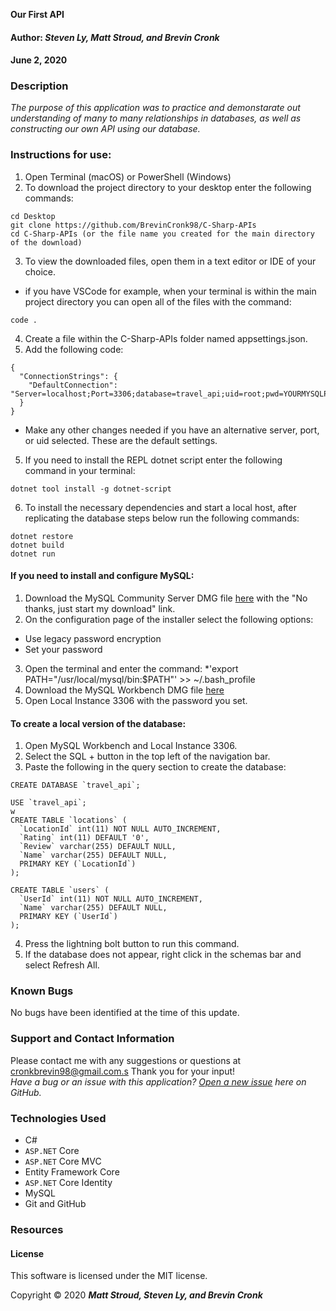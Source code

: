  **Our First API**

#### Author: **_Steven Ly, Matt Stroud, and Brevin Cronk_**
#### June 2, 2020

<!-- ![Site Screenshot](./HairSalon/wwwroot/img/readmescreenshot.jpg) -->

### Description

_The purpose of this application was to practice and demonstarate out understanding of many to many relationships in databases, as well as constructing our own API using our database._

### Instructions for use:

1. Open Terminal (macOS) or PowerShell (Windows)
2. To download the project directory to your desktop enter the following commands:
```
cd Desktop
git clone https://github.com/BrevinCronk98/C-Sharp-APIs
cd C-Sharp-APIs (or the file name you created for the main directory of the download)
```
3. To view the downloaded files, open them in a text editor or IDE of your choice.
* if you have VSCode for example, when your terminal is within the main project directory you can open all of the files with the command:
```
code .
```
4. Create a file within the C-Sharp-APIs folder named appsettings.json.
5. Add the following code:
```
{
  "ConnectionStrings": {
    "DefaultConnection": "Server=localhost;Port=3306;database=travel_api;uid=root;pwd=YOURMYSQLPASSWORDHERE;"
  }
}
```
* Make any other changes needed if you have an alternative server, port, or uid selected. These are the default settings.

5. If you need to install the REPL dotnet script enter the following command in your terminal: 
```
dotnet tool install -g dotnet-script
```
6. To install the necessary dependencies and start a local host, after replicating the database steps below run the following commands:
```
dotnet restore
dotnet build
dotnet run
```

#### If you need to install and configure MySQL:
1. Download the MySQL Community Server DMG file [here](https://dev.mysql.com/downloads/file/?id=484914) with the "No thanks, just start my download" link.
2. On the configuration page of the installer select the following options:
* Use legacy password encryption
* Set your password
3. Open the terminal and enter the command:
*'export PATH="/usr/local/mysql/bin:$PATH"' >> ~/.bash_profile
4. Download the MySQL Workbench DMG file [here](https://dev.mysql.com/downloads/file/?id=484391)
5. Open Local Instance 3306 with the password you set.

#### To create a local version of the database:
1. Open MySQL Workbench and Local Instance 3306.
2. Select the SQL + button in the top left of the navigation bar.
3. Paste the following in the query section to create the database:

```
CREATE DATABASE `travel_api`;

USE `travel_api`;
w
CREATE TABLE `locations` (
  `LocationId` int(11) NOT NULL AUTO_INCREMENT,
  `Rating` int(11) DEFAULT '0',
  `Review` varchar(255) DEFAULT NULL,
  `Name` varchar(255) DEFAULT NULL,
  PRIMARY KEY (`LocationId`)
);

CREATE TABLE `users` (
  `UserId` int(11) NOT NULL AUTO_INCREMENT,
  `Name` varchar(255) DEFAULT NULL,
  PRIMARY KEY (`UserId`)
);

```

4. Press the lightning bolt button to run this command.
5. If the database does not appear, right click in the schemas bar and select Refresh All.

### Known Bugs

No bugs have been identified at the time of this update.

### Support and Contact Information

Please contact me with any suggestions or questions at cronkbrevin98@gmail.com.s Thank you for your input!  
_Have a bug or an issue with this application? [Open a new issue](https://github.com/BrevinCronk98/C-Sharp-APIs/issues) here on GitHub._

### Technologies Used

* C#
* `ASP.NET` Core
* `ASP.NET` Core MVC
* Entity Framework Core
* `ASP.NET` Core Identity
* MySQL
* Git and GitHub



<!-- &#9745; -->

### Resources

#### License

This software is licensed under the MIT license.

Copyright © 2020 **_Matt Stroud, Steven Ly, and Brevin Cronk_**